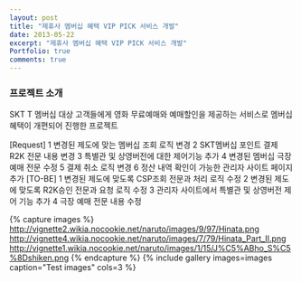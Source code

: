 ```yaml
---
layout: post
title: "제휴사 멤버십 혜택 VIP PICK 서비스 개발"
date: 2013-05-22
excerpt: "제휴사 멤버십 혜택 VIP PICK 서비스 개발"
Portfolio: true
comments: true
---
```



### 프로젝트 소개

SKT T 멤버십 대상 고객들에게 영화 무료예매와 예매할인을 제공하는 서비스로 멤버십 혜택이 개편되어 진행한 프로젝트

[Request]
1	변경된 제도에 맞는 멤버십 조회 로직 변경
2	SKT멤버십 포인트 결제 R2K 전문 내용 변경
3	특별관 및 상영버전에 대한 제어기능 추가
4	변경된 멤버십  극장 예매 전문 수정
5	결제 취소 로직 변경
6	정산 내역 확인이 가능한 관리자 사이트 페이지 추가
[TO-BE]
1	변경된 제도에 맞도록 CSP조회 전문과 처리 로직 수정
2	변경된 제도에 맞도록 R2K승인 전문과 요청 로직 수정
3   관리자 사이트에서 특별관 및 상영버전 제어 기능 추가
4   극장 예매 전문 내용 수정


{% capture images %}
	http://vignette2.wikia.nocookie.net/naruto/images/9/97/Hinata.png
	http://vignette4.wikia.nocookie.net/naruto/images/7/79/Hinata_Part_II.png
	http://vignette1.wikia.nocookie.net/naruto/images/1/15/J%C5%ABho_S%C5%8Dshiken.png
{% endcapture %}
{% include gallery images=images caption="Test images" cols=3 %}

